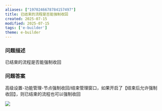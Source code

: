 ```yaml
---
aliases: ["1970246678784157497"]
title: 已结束的流程是否能强制收回
created: 2025-07-15
modified: 2025-07-15
tags: ['e-builder']
theme: e-builder
---
```


### 问题描述

已结束的流程是否能强制收回

### 问题答案

高级设置-功能管理-节点强制收回/结束管理窗口，如果开启了【结束后允许强制收回】，则已结束的流程也可以强制收回

![](https://myhelpdoc.oss-cn-heyuan.aliyuncs.com/mdimages/5a6f30cd2b2f6ce0c7793316b642f6e4.jpg)